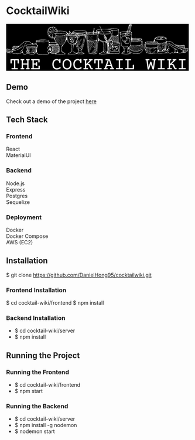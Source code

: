 # CocktailWiki

![alt text](logo_final.png)

## Demo

Check out a demo of the project <a href="http://scary-glass.surge.sh/" target="_blank">here</a>

## Tech Stack

### Frontend

React <br />
MaterialUI

### Backend

Node.js<br />
Express<br />
Postgres<br />
Sequelize

### Deployment

Docker<br />
Docker Compose<br />
AWS (EC2)

## Installation

$ git clone https://github.com/DanielHong95/cocktailwiki.git

### Frontend Installation

$ cd cocktail-wiki/frontend
$ npm install

### Backend Installation

- $ cd cocktail-wiki/server
- $ npm install

## Running the Project

### Running the Frontend

- $ cd cocktail-wiki/frontend
- $ npm start

### Running the Backend

- $ cd cocktail-wiki/server
- $ npm install -g nodemon
- $ nodemon start
